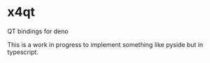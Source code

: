 # x4qt
QT bindings for deno

This is a work in progress to implement something like pyside but in typescript.
